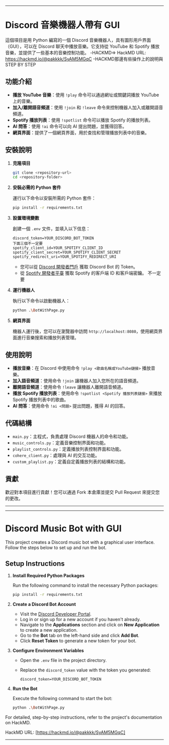 
---

# Discord 音樂機器人帶有 GUI

這個項目是用 Python 編寫的一個 Discord 音樂機器人，具有圖形用戶界面（GUI），可以在 Discord 聊天中播放音樂。它支持從 YouTube 和 Spotify 播放音樂，並提供了一些基本的音樂控制功能。
-HACKMD=> HackMD URL: https://hackmd.io/@pakkkk/SyAM5MGqC
-HACKMD那邊有些操作上的說明與STEP BY STEP
## 功能介紹

- **播放 YouTube 音樂**：使用 `!play` 命令可以通過網址或關鍵詞播放 YouTube 上的音樂。
- **加入/離開語音頻道**：使用 `!join` 和 `!leave` 命令來控制機器人加入或離開語音頻道。
- **Spotify 播放列表**：使用 `!spotlist` 命令可以播放 Spotify 的播放列表。
- **AI 問答**：使用 `!ai` 命令可以向 AI 提出問題，並獲得回答。
- **網頁界面**：提供了一個網頁界面，用於查找和管理播放列表中的音樂。

## 安裝說明

1. **克隆項目**

   ```bash
   git clone <repository-url>
   cd <repository-folder>
   ```

2. **安裝必需的 Python 套件**

   運行以下命令以安裝所需的 Python 套件：

   ```bash
   pip install -r requirements.txt
   ```

3. **設置環境變數**

   創建一個 `.env` 文件，並填入以下信息：

   ```
   discord_token=YOUR_DISCORD_BOT_TOKEN
   下面三個不一定要
   spotify_client_id=YOUR_SPOTIFY_CLIENT_ID  
   spotify_client_secret=YOUR_SPOTIFY_CLIENT_SECRET
   spotify_redirect_uri=YOUR_SPOTIFY_REDIRECT_URI
   ```

   - 您可以從 [Discord 開發者門戶](https://discord.com/developers/docs/intro) 獲取 Discord Bot 的 Token。
   - 從 [Spotify 開發者平臺](https://developer.spotify.com/dashboard/) 獲取 Spotify 的客戶端 ID 和客戶端密鑰。 不一定要

4. **運行機器人**

   執行以下命令以啟動機器人：

   ```bash
   python .\BotWithPage.py
   ```

5. **網頁界面**

   機器人運行後，您可以在瀏覽器中訪問 `http://localhost:8080`，使用網頁界面進行音樂搜索和播放列表管理。

## 使用說明

- **播放音樂**：在 Discord 中使用命令 `!play <歌曲名稱或YouTube鏈接>` 播放音樂。
- **加入語音頻道**：使用命令 `!join` 讓機器人加入您所在的語音頻道。
- **離開語音頻道**：使用命令 `!leave` 讓機器人離開語音頻道。
- **播放 Spotify 播放列表**：使用命令 `!spotlist <Spotify 播放列表鏈接>` 來播放 Spotify 播放列表中的歌曲。
- **AI 問答**：使用命令 `!ai <問題>` 提出問題，獲得 AI 的回答。

## 代碼結構

- `main.py`：主程式，負責處理 Discord 機器人的命令和功能。
- `music_controls.py`：定義音樂控制界面和功能。
- `playlist_controls.py`：定義播放列表控制界面和功能。
- `cohere_client.py`：處理與 AI 的交互功能。
- `custom_playlist.py`：定義自定義播放列表的結構和功能。

## 貢獻

歡迎對本項目進行貢獻！您可以通過 Fork 本倉庫並提交 Pull Request 來提交您的更改。

---

---

# Discord Music Bot with GUI

This project creates a Discord music bot with a graphical user interface. Follow the steps below to set up and run the bot.

## Setup Instructions

1. **Install Required Python Packages**

   Run the following command to install the necessary Python packages:

   ```bash
   pip install -r requirements.txt
   ```

2. **Create a Discord Bot Account**

   - Visit the [Discord Developer Portal](https://discord.com/developers/docs/intro).
   - Log in or sign up for a new account if you haven't already.
   - Navigate to the **Applications** section and click on **New Application** to create a new application.
   - Go to the **Bot** tab on the left-hand side and click **Add Bot**.
   - Click **Reset Token** to generate a new token for your bot.

3. **Configure Environment Variables**

   - Open the `.env` file in the project directory.
   - Replace the `discord_token` value with the token you generated:

     ```
     discord_token=YOUR_DISCORD_BOT_TOKEN
     ```

4. **Run the Bot**

   Execute the following command to start the bot:

   ```bash
   python .\BotWithPage.py
   ```

For detailed, step-by-step instructions, refer to the project's documentation on HackMD.

HackMD URL: [https://hackmd.io/@pakkkk/SyAM5MGqC]

---
